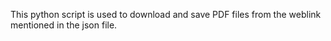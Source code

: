 This python script is used to download and save PDF files from the weblink mentioned in the json file.
